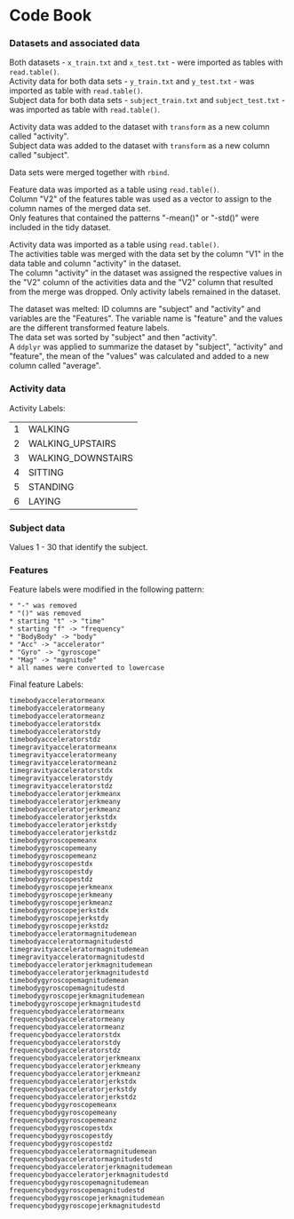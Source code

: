 Code Book
======================

### Datasets and associated data

Both datasets - `x_train.txt` and `x_test.txt` - were imported as tables with `read.table()`. <br />
Activity data for both data sets - `y_train.txt` and `y_test.txt` - was imported as table with `read.table()`. <br />
Subject data for both data sets - `subject_train.txt` and `subject_test.txt` - was imported as table with `read.table()`.

Activity data was added to the dataset with `transform` as a new column called "activity".  <br />
Subject data was added to the dataset with `transform` as a new column called "subject".

Data sets were merged together with `rbind`.

Feature data was imported as a table using `read.table()`. <br />
Column "V2" of the features table was used as a vector to assign to the column names of the merged data set.<br />
Only features that contained the patterns "-mean()" or "-std()" were included in the tidy dataset.

Activity data was imported as a table using `read.table()`. <br />
The activities table was merged with the data set by the column "V1" in the data table and column "activity" in the dataset.<br />
The column "activity" in the dataset was assigned the respective values in the "V2" column of the activities data and the "V2" column that resulted from the merge was dropped. Only activity labels remained in the dataset.<br />

The dataset was melted: ID columns are "subject" and "activity" and variables are the "Features". The variable name is "feature" and the values are the different transformed feature labels.<br />
The data set was sorted by "subject" and then "activity".</br >
A `ddplyr` was applied to summarize the dataset by "subject", "activity" and "feature", the mean of the "values" was calculated and added to a new column called "average".

### Activity data

Activity Labels: 

<table>
    <tr>
        <td>1</td>
        <td>WALKING</td>       
    </tr>
    <tr>
        <td>2</td>
        <td>WALKING_UPSTAIRS</td>       
    </tr>
    <tr>
        <td>3</td>
        <td>WALKING_DOWNSTAIRS</td>       
    </tr>
    <tr>
        <td>4</td>
        <td>SITTING</td>       
    </tr>
    <tr>
        <td>5</td>
        <td>STANDING</td>       
    </tr>
    <tr>
        <td>6</td>
        <td>LAYING</td>       
    </tr>
</table>
    
### Subject data

Values 1 - 30 that identify the subject.

### Features

Feature labels were modified in the following pattern: 

    * "-" was removed
    * "()" was removed
    * starting "t" -> "time"
    * starting "f" -> "frequency"
    * "BodyBody" -> "body"
    * "Acc" -> "accelerator"
    * "Gyro" -> "gyroscope"
    * "Mag" -> "magnitude"
    * all names were converted to lowercase

Final feature Labels:

    timebodyacceleratormeanx
    timebodyacceleratormeany
    timebodyacceleratormeanz
    timebodyacceleratorstdx
    timebodyacceleratorstdy
    timebodyacceleratorstdz
    timegravityacceleratormeanx
    timegravityacceleratormeany
    timegravityacceleratormeanz
    timegravityacceleratorstdx
    timegravityacceleratorstdy
    timegravityacceleratorstdz
    timebodyacceleratorjerkmeanx
    timebodyacceleratorjerkmeany
    timebodyacceleratorjerkmeanz
    timebodyacceleratorjerkstdx
    timebodyacceleratorjerkstdy
    timebodyacceleratorjerkstdz
    timebodygyroscopemeanx
    timebodygyroscopemeany
    timebodygyroscopemeanz
    timebodygyroscopestdx
    timebodygyroscopestdy
    timebodygyroscopestdz
    timebodygyroscopejerkmeanx
    timebodygyroscopejerkmeany
    timebodygyroscopejerkmeanz
    timebodygyroscopejerkstdx
    timebodygyroscopejerkstdy
    timebodygyroscopejerkstdz
    timebodyacceleratormagnitudemean
    timebodyacceleratormagnitudestd
    timegravityacceleratormagnitudemean
    timegravityacceleratormagnitudestd
    timebodyacceleratorjerkmagnitudemean
    timebodyacceleratorjerkmagnitudestd
    timebodygyroscopemagnitudemean
    timebodygyroscopemagnitudestd
    timebodygyroscopejerkmagnitudemean
    timebodygyroscopejerkmagnitudestd
    frequencybodyacceleratormeanx
    frequencybodyacceleratormeany
    frequencybodyacceleratormeanz
    frequencybodyacceleratorstdx
    frequencybodyacceleratorstdy
    frequencybodyacceleratorstdz
    frequencybodyacceleratorjerkmeanx
    frequencybodyacceleratorjerkmeany
    frequencybodyacceleratorjerkmeanz
    frequencybodyacceleratorjerkstdx
    frequencybodyacceleratorjerkstdy
    frequencybodyacceleratorjerkstdz
    frequencybodygyroscopemeanx
    frequencybodygyroscopemeany
    frequencybodygyroscopemeanz
    frequencybodygyroscopestdx
    frequencybodygyroscopestdy
    frequencybodygyroscopestdz
    frequencybodyacceleratormagnitudemean
    frequencybodyacceleratormagnitudestd
    frequencybodyacceleratorjerkmagnitudemean
    frequencybodyacceleratorjerkmagnitudestd
    frequencybodygyroscopemagnitudemean
    frequencybodygyroscopemagnitudestd
    frequencybodygyroscopejerkmagnitudemean
    frequencybodygyroscopejerkmagnitudestd
